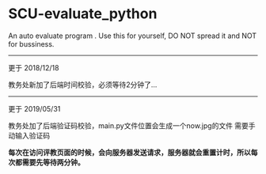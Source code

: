 # SCU-evaluate_python
An auto evaluate program .
Use this for yourself, DO NOT spread it and NOT for bussiness.

* * *

更于 2018/12/18

教务处新加了后端时间校验，必须等待2分钟了...

* * *

更于 2019/05/31

教务处加了后端验证码校验，main.py文件位置会生成一个now.jpg的文件
需要手动输入验证码

**每次在访问评教页面的时候，会向服务器发送请求，服务器就会重置计时，所以每次都需要先等待两分钟。**
